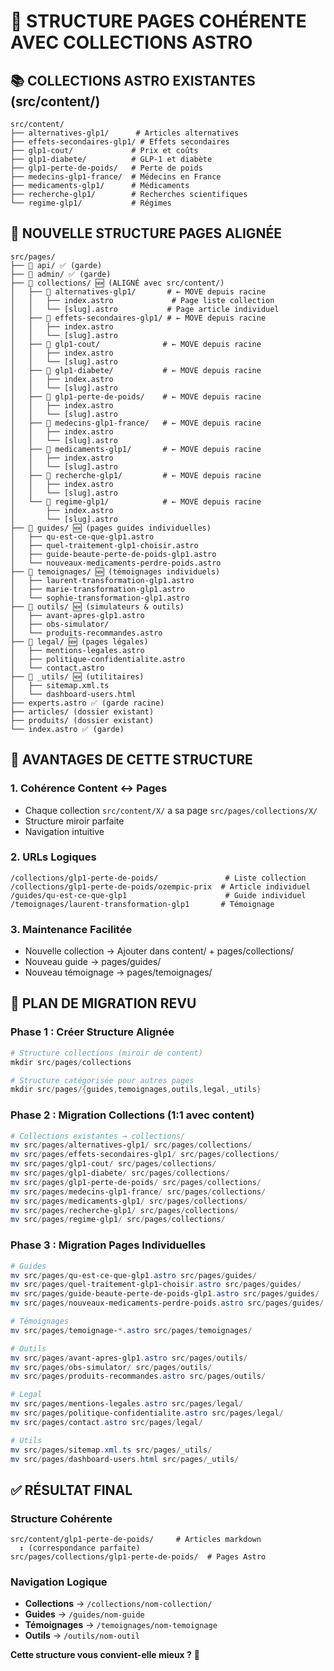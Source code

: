 # 🎯 STRUCTURE PAGES COHÉRENTE AVEC COLLECTIONS ASTRO

## 📚 COLLECTIONS ASTRO EXISTANTES (src/content/)
```
src/content/
├── alternatives-glp1/      # Articles alternatives
├── effets-secondaires-glp1/ # Effets secondaires
├── glp1-cout/             # Prix et coûts
├── glp1-diabete/          # GLP-1 et diabète
├── glp1-perte-de-poids/   # Perte de poids
├── medecins-glp1-france/  # Médecins en France
├── medicaments-glp1/      # Médicaments
├── recherche-glp1/        # Recherches scientifiques
└── regime-glp1/           # Régimes
```

## 🎯 NOUVELLE STRUCTURE PAGES ALIGNÉE

```
src/pages/
├── 📁 api/ ✅ (garde)
├── 📁 admin/ ✅ (garde)
├── 📁 collections/ 🆕 (ALIGNÉ avec src/content/)
│   ├── 📁 alternatives-glp1/       # ← MOVE depuis racine
│   │   ├── index.astro             # Page liste collection
│   │   └── [slug].astro           # Page article individuel
│   ├── 📁 effets-secondaires-glp1/ # ← MOVE depuis racine
│   │   ├── index.astro
│   │   └── [slug].astro
│   ├── 📁 glp1-cout/              # ← MOVE depuis racine
│   │   ├── index.astro
│   │   └── [slug].astro
│   ├── 📁 glp1-diabete/           # ← MOVE depuis racine
│   │   ├── index.astro
│   │   └── [slug].astro
│   ├── 📁 glp1-perte-de-poids/    # ← MOVE depuis racine
│   │   ├── index.astro
│   │   └── [slug].astro
│   ├── 📁 medecins-glp1-france/   # ← MOVE depuis racine
│   │   ├── index.astro
│   │   └── [slug].astro
│   ├── 📁 medicaments-glp1/       # ← MOVE depuis racine
│   │   ├── index.astro
│   │   └── [slug].astro
│   ├── 📁 recherche-glp1/         # ← MOVE depuis racine
│   │   ├── index.astro
│   │   └── [slug].astro
│   └── 📁 regime-glp1/            # ← MOVE depuis racine
│       ├── index.astro
│       └── [slug].astro
├── 📁 guides/ 🆕 (pages guides individuelles)
│   ├── qu-est-ce-que-glp1.astro
│   ├── quel-traitement-glp1-choisir.astro
│   ├── guide-beaute-perte-de-poids-glp1.astro
│   └── nouveaux-medicaments-perdre-poids.astro
├── 📁 temoignages/ 🆕 (témoignages individuels)
│   ├── laurent-transformation-glp1.astro
│   ├── marie-transformation-glp1.astro
│   └── sophie-transformation-glp1.astro
├── 📁 outils/ 🆕 (simulateurs & outils)
│   ├── avant-apres-glp1.astro
│   ├── obs-simulator/
│   └── produits-recommandes.astro
├── 📁 legal/ 🆕 (pages légales)
│   ├── mentions-legales.astro
│   ├── politique-confidentialite.astro
│   └── contact.astro
├── 📁 _utils/ 🆕 (utilitaires)
│   ├── sitemap.xml.ts
│   └── dashboard-users.html
├── experts.astro ✅ (garde racine)
├── articles/ (dossier existant)
├── produits/ (dossier existant)
└── index.astro ✅ (garde)
```

## 🎯 AVANTAGES DE CETTE STRUCTURE

### 1. **Cohérence Content ↔ Pages**
- Chaque collection `src/content/X/` a sa page `src/pages/collections/X/`
- Structure miroir parfaite
- Navigation intuitive

### 2. **URLs Logiques**
```
/collections/glp1-perte-de-poids/               # Liste collection
/collections/glp1-perte-de-poids/ozempic-prix  # Article individuel
/guides/qu-est-ce-que-glp1                      # Guide individuel
/temoignages/laurent-transformation-glp1       # Témoignage
```

### 3. **Maintenance Facilitée**
- Nouvelle collection → Ajouter dans content/ + pages/collections/
- Nouveau guide → pages/guides/
- Nouveau témoignage → pages/temoignages/

## 🚀 PLAN DE MIGRATION REVU

### Phase 1 : Créer Structure Alignée
```powershell
# Structure collections (miroir de content)
mkdir src/pages/collections

# Structure catégorisée pour autres pages
mkdir src/pages/{guides,temoignages,outils,legal,_utils}
```

### Phase 2 : Migration Collections (1:1 avec content)
```powershell
# Collections existantes → collections/
mv src/pages/alternatives-glp1/ src/pages/collections/
mv src/pages/effets-secondaires-glp1/ src/pages/collections/
mv src/pages/glp1-cout/ src/pages/collections/
mv src/pages/glp1-diabete/ src/pages/collections/
mv src/pages/glp1-perte-de-poids/ src/pages/collections/
mv src/pages/medecins-glp1-france/ src/pages/collections/
mv src/pages/medicaments-glp1/ src/pages/collections/
mv src/pages/recherche-glp1/ src/pages/collections/
mv src/pages/regime-glp1/ src/pages/collections/
```

### Phase 3 : Migration Pages Individuelles
```powershell
# Guides
mv src/pages/qu-est-ce-que-glp1.astro src/pages/guides/
mv src/pages/quel-traitement-glp1-choisir.astro src/pages/guides/
mv src/pages/guide-beaute-perte-de-poids-glp1.astro src/pages/guides/
mv src/pages/nouveaux-medicaments-perdre-poids.astro src/pages/guides/

# Témoignages
mv src/pages/temoignage-*.astro src/pages/temoignages/

# Outils
mv src/pages/avant-apres-glp1.astro src/pages/outils/
mv src/pages/obs-simulator/ src/pages/outils/
mv src/pages/produits-recommandes.astro src/pages/outils/

# Legal
mv src/pages/mentions-legales.astro src/pages/legal/
mv src/pages/politique-confidentialite.astro src/pages/legal/
mv src/pages/contact.astro src/pages/legal/

# Utils
mv src/pages/sitemap.xml.ts src/pages/_utils/
mv src/pages/dashboard-users.html src/pages/_utils/
```

## ✅ RÉSULTAT FINAL

### Structure Cohérente
```
src/content/glp1-perte-de-poids/     # Articles markdown
  ↕️ (correspondance parfaite)
src/pages/collections/glp1-perte-de-poids/  # Pages Astro
```

### Navigation Logique
- **Collections** → `/collections/nom-collection/`
- **Guides** → `/guides/nom-guide`
- **Témoignages** → `/temoignages/nom-temoignage`
- **Outils** → `/outils/nom-outil`

**Cette structure vous convient-elle mieux ?** 🎯
